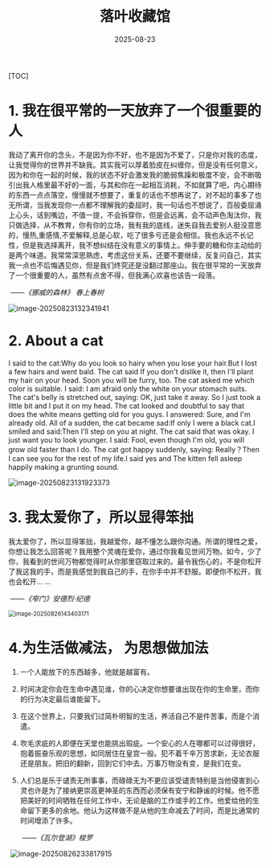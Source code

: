 ﻿---
title: 落叶收藏馆
description: 一些生活上的碎碎念
date: 2025-08-23
lastmod: 2025-08-27
slug: 落叶收藏馆
image: pic11.png
categories:
    - 碎碎念
---

[TOC]



# 1. 我在很平常的一天放弃了一个很重要的人

我动了离开你的念头，不是因为你不好，也不是因为不爱了，只是你对我的态度，让我觉得你的世界并不缺我。其实我可以厚着脸皮在纠缠你，但是没有任何意义，因为和你在一起的时候，我的状态不好会激发我的脆弱焦躁和极度不安，会不断吸引出我人格里最不好的一面，与其和你在一起相互消耗，不如就算了吧，内心期待的东西一点点落空，慢慢就不想要了，重复的话也不想再说了，对不起的事多了也无所谓，当我发现你一点都不理解我的委屈时，我一句话也不想说了，百般委屈涌上心头，话到嘴边，不值一提，不会拆穿你，但是会远离，会不动声色淘汰你，我只做选择，从不教育，你有你的立场，我有我的底线，迷失自我去爱别人挺没意思的，慢热,重感情,不爱解释,总是心软，吃了很多亏还是会相信。我也永远不长记性，但是我选择离开，我不想纠结在没有意义的事情上。伸手要的糖和你主动给的是两个味道。我常常深思熟虑，考虑这份关系，还要不要继续，反复问自己，其实我一点也不后悔遇见你，但是我们终究还是没翻过那座山。我在很平常的一天放弃了一个很重要的人，虽然有点舍不得，但我满心欢喜也该告一段落。

​																					——*《挪威的森林》 春上春树*

<img src="./index.assets/image-20250823132341941.png" alt="image-20250823132341941" style="zoom:100%;" />

# 2. About a cat

I said to the cat:Why do you look so hairy when you lose your hair.But I lost a few hairs and went bald. The cat said If you don't dislike it, then I'll plant my hair on your head. Soon you will be furry, too. The cat asked me which color is suitable. I said: I am afraid only the white on your stomach suits. The cat's belly is stretched out, saying: OK, just take it away. So I just took a little bit and I put it on my head. The cat looked and doubtful to say that does the white means getting old for you guys. I answered: Sure, and I'm already old. All of a sudden, the cat became sad:If only I were a black cat.I smiled and said:Then I'll step on you at night. The cat said that was okay. I just want you to look younger. I said: Fool, even though I'm old, you will grow old faster than I do. The cat got happy suddenly, saying: Really？Then I can see you for the rest of my life.I said yes and The kitten fell asleep happily making a grunting sound.

<img src="./index.assets/image-20250823131923373.png" alt="image-20250823131923373" style="zoom:100%;" />

# 3. 我太爱你了，所以显得笨拙

我太爱你了，所以显得笨拙，我越爱你，越不懂怎么跟你沟通。所谓的理性之爱，你想让我怎么回答呢？我用整个灵魂在爱你，通过你我看见世间万物。如今，少了你，我看到的世间万物都觉得时从你那里窃取过来的。最令我伤心的，不是你松开了我这我的手，而是我感觉到我自己的手，在你手中并不舒服。即便你不松开，我也会松开… …

​																						——*《窄门》安德烈·纪德*

<img src="./index.assets/image-20250826143403171.png" alt="image-20250826143403171" style="zoom: 80%;" />

# 4.为生活做减法， 为思想做加法

1. 一个人能放下的东西越多，他就是越富有。

2. 时间决定你会在生命中遇见谁，你的心决定你想要谁出现在你的生命里，而你的行为决定最后谁能留下。

3. 在这个世界上，只要我们过简朴明智的生活，养活自己不是件苦事，而是个消遣。

4. 吹毛求疵的人即便在天堂也能挑出瑕疵。一个安心的人在哪都可以过得很好，抱着振奋乐观的思想，如同居住在皇宫一般。犯不着千辛万苦求新，无论衣服还是朋友。把旧的翻新，回到它们中去。万事万物没有变，是我们在变。

5. 人们总是乐于谴责无所事事，而碌碌无为不更应该受谴责特别是当他侵害到心灵也许是为了接纳更崇高更神圣的东西而必须保有安宁和静谧的时候。他不愿把美好的时间牺牲在任何工作中，无论是脑的工作或手的工作。他爱给他的生命留下更多的余地。他认为这样做不是从他的生命减去了时间，而是比通常的时间增添了许多。

   

   ​																						——*《瓦尔登湖》梭罗*

​	![image-20250826233817915](./index.assets/image-20250826233817915.png)